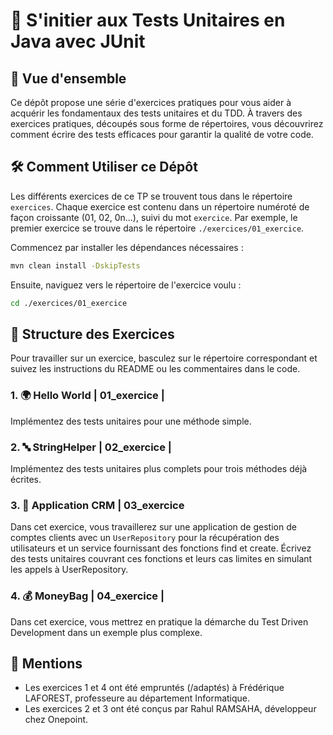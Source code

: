 # 🧪 S'initier aux Tests Unitaires en Java avec JUnit

## 👀 Vue d'ensemble

Ce dépôt propose une série d'exercices pratiques pour vous aider à acquérir les fondamentaux des tests unitaires et du TDD. À travers des exercices pratiques, découpés sous forme de répertoires,  vous découvrirez comment écrire des tests efficaces pour garantir la qualité de votre code.

## 🛠️ Comment Utiliser ce Dépôt

Les différents exercices de ce TP se trouvent tous dans le répertoire `exercices`. Chaque exercice est contenu dans un répertoire numéroté de façon croissante (01, 02, 0n...), suivi du mot `exercice`. Par exemple, le premier exercice se trouve dans le répertoire `./exercices/01_exercice`.

Commencez par installer les dépendances nécessaires :
```bash
mvn clean install -DskipTests
```

Ensuite, naviguez vers le répertoire de l'exercice voulu :

```bash
cd ./exercices/01_exercice
```

## 🧩 Structure des Exercices
Pour travailler sur un exercice, basculez sur le répertoire correspondant et suivez les instructions du README ou les commentaires dans le code.

### 1. 🌍 Hello World | 01_exercice |
Implémentez des tests unitaires pour une méthode simple.

### 2. 🔤 StringHelper | 02_exercice |
Implémentez des tests unitaires plus complets pour trois méthodes déjà écrites.

### 3. 👥 Application CRM | 03_exercice
Dans cet exercice, vous travaillerez sur une application de gestion de comptes clients avec un `UserRepository` pour la récupération des utilisateurs et un service fournissant des fonctions find et create. Écrivez des tests unitaires couvrant ces fonctions et leurs cas limites en simulant les appels à UserRepository.

### 4. 💰 MoneyBag | 04_exercice |
Dans cet exercice, vous mettrez en pratique la démarche du Test Driven Development dans un exemple plus complexe.


## 📌 Mentions
- Les exercices 1 et 4 ont été empruntés (/adaptés) à Frédérique LAFOREST, professeure au département Informatique.
- Les exercices 2 et 3 ont été conçus par Rahul RAMSAHA, développeur chez Onepoint.



